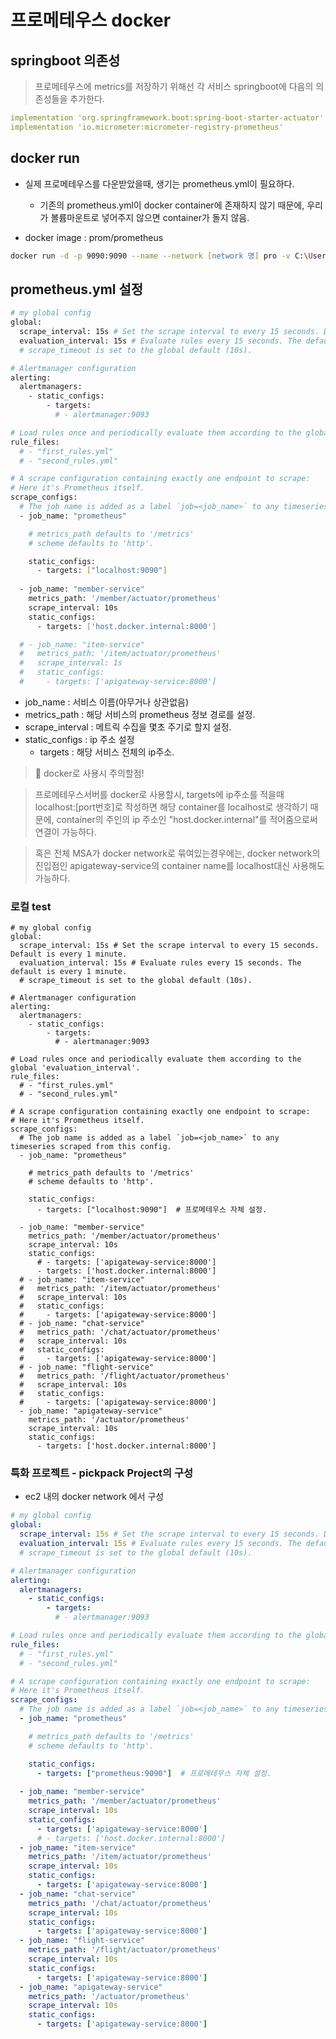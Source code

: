 # 프로메테우스 docker 






## springboot 의존성

> 프로메테우스에 metrics를 저장하기 위해선 각 서비스 springboot에 다음의 의존성들을 추가한다.

```yml
implementation 'org.springframework.boot:spring-boot-starter-actuator'
implementation 'io.micrometer:micrometer-registry-prometheus'
```




## docker run


* 실제 프로메테우스를 다운받았을때, 생기는 prometheus.yml이 필요하다.
    - 기존의 prometheus.yml이 docker container에 존재하지 않기 때문에, 우리가 볼륨마운트로 넣어주지 않으면 container가 돌지 않음.

* docker image : prom/prometheus

```zsh
docker run -d -p 9090:9090 --name --network [network 명] pro -v C:\Users\SSAFY\Desktop\prom\prometheus.yml:/etc/prometheus/prometheus.yml prom/prometheus
```


## prometheus.yml 설정

```sh
# my global config
global:
  scrape_interval: 15s # Set the scrape interval to every 15 seconds. Default is every 1 minute.
  evaluation_interval: 15s # Evaluate rules every 15 seconds. The default is every 1 minute.
  # scrape_timeout is set to the global default (10s).

# Alertmanager configuration
alerting:
  alertmanagers:
    - static_configs:
        - targets:
          # - alertmanager:9093

# Load rules once and periodically evaluate them according to the global 'evaluation_interval'.
rule_files:
  # - "first_rules.yml"
  # - "second_rules.yml"

# A scrape configuration containing exactly one endpoint to scrape:
# Here it's Prometheus itself.
scrape_configs:
  # The job name is added as a label `job=<job_name>` to any timeseries scraped from this config.
  - job_name: "prometheus"

    # metrics_path defaults to '/metrics'
    # scheme defaults to 'http'.

    static_configs:
      - targets: ["localhost:9090"]
  
  - job_name: "member-service"
    metrics_path: '/member/actuator/prometheus'
    scrape_interval: 10s
    static_configs:
      - targets: ['host.docker.internal:8000']

  # - job_name: "item-service"
  #   metrics_path: '/item/actuator/prometheus'
  #   scrape_interval: 1s
  #   static_configs:
  #     - targets: ['apigateway-service:8000']
```

* job_name : 서비스 이름(아무거나 상관없음)
* metrics_path : 해당 서비스의 prometheus 정보 경로를 설정.
* scrape_interval : 메트릭 수집을 몇초 주기로 할지 설정.
* static_configs : ip 주소 설정
    - targets : 해당 서비스 전체의 ip주소.

> 🎈 docker로 사용시 주의할점!

> 프로메테우스서버를 docker로 사용할시, targets에 ip주소를 적을때 localhost:[port번호]로 작성하면 해당 container를 localhost로 생각하기 때문에, container의 주인의 ip 주소인 "host.docker.internal"를 적어줌으로써 연결이 가능하다.

> 혹은 전체 MSA가 docker network로 묶여있는경우에는, docker network의 진입점인 apigateway-service의 container name를 localhost대신 사용해도 가능하다.


### 로컬 test

```
# my global config
global:
  scrape_interval: 15s # Set the scrape interval to every 15 seconds. Default is every 1 minute.
  evaluation_interval: 15s # Evaluate rules every 15 seconds. The default is every 1 minute.
  # scrape_timeout is set to the global default (10s).

# Alertmanager configuration
alerting:
  alertmanagers:
    - static_configs:
        - targets:
          # - alertmanager:9093

# Load rules once and periodically evaluate them according to the global 'evaluation_interval'.
rule_files:
  # - "first_rules.yml"
  # - "second_rules.yml"

# A scrape configuration containing exactly one endpoint to scrape:
# Here it's Prometheus itself.
scrape_configs:
  # The job name is added as a label `job=<job_name>` to any timeseries scraped from this config.
  - job_name: "prometheus"

    # metrics_path defaults to '/metrics'
    # scheme defaults to 'http'.

    static_configs:
      - targets: ["localhost:9090"]  # 프로메테우스 자체 설정.
  
  - job_name: "member-service"
    metrics_path: '/member/actuator/prometheus'
    scrape_interval: 10s
    static_configs:
      # - targets: ['apigateway-service:8000']
      - targets: ['host.docker.internal:8000']
  # - job_name: "item-service"
  #   metrics_path: '/item/actuator/prometheus'
  #   scrape_interval: 10s
  #   static_configs:
  #     - targets: ['apigateway-service:8000']
  # - job_name: "chat-service"
  #   metrics_path: '/chat/actuator/prometheus'
  #   scrape_interval: 10s
  #   static_configs:
  #     - targets: ['apigateway-service:8000']
  # - job_name: "flight-service"
  #   metrics_path: '/flight/actuator/prometheus'
  #   scrape_interval: 10s
  #   static_configs:
  #     - targets: ['apigateway-service:8000']
  - job_name: "apigateway-service"
    metrics_path: '/actuator/prometheus'
    scrape_interval: 10s
    static_configs:
      - targets: ['host.docker.internal:8000']
```



### 특화 프로젝트 - pickpack Project의 구성

* ec2 내의 docker network 에서 구성

```yml
# my global config
global:
  scrape_interval: 15s # Set the scrape interval to every 15 seconds. Default is every 1 minute.
  evaluation_interval: 15s # Evaluate rules every 15 seconds. The default is every 1 minute.
  # scrape_timeout is set to the global default (10s).

# Alertmanager configuration
alerting:
  alertmanagers:
    - static_configs:
        - targets:
          # - alertmanager:9093

# Load rules once and periodically evaluate them according to the global 'evaluation_interval'.
rule_files:
  # - "first_rules.yml"
  # - "second_rules.yml"

# A scrape configuration containing exactly one endpoint to scrape:
# Here it's Prometheus itself.
scrape_configs:
  # The job name is added as a label `job=<job_name>` to any timeseries scraped from this config.
  - job_name: "prometheus"

    # metrics_path defaults to '/metrics'
    # scheme defaults to 'http'.

    static_configs:
      - targets: ["prometheus:9090"]  # 프로메테우스 자체 설정.
  
  - job_name: "member-service"
    metrics_path: '/member/actuator/prometheus'
    scrape_interval: 10s
    static_configs:
      - targets: ['apigateway-service:8000']
      # - targets: ['host.docker.internal:8000']
  - job_name: "item-service"
    metrics_path: '/item/actuator/prometheus'
    scrape_interval: 10s
    static_configs:
      - targets: ['apigateway-service:8000']
  - job_name: "chat-service"
    metrics_path: '/chat/actuator/prometheus'
    scrape_interval: 10s
    static_configs:
      - targets: ['apigateway-service:8000']
  - job_name: "flight-service"
    metrics_path: '/flight/actuator/prometheus'
    scrape_interval: 10s
    static_configs:
      - targets: ['apigateway-service:8000']
  - job_name: "apigateway-service"
    metrics_path: '/actuator/prometheus'
    scrape_interval: 10s
    static_configs:
      - targets: ['apigateway-service:8000']
```















